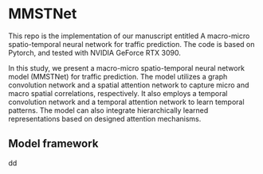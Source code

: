 # MMSTNet
This repo is the implementation of our manuscript entitled A macro-micro spatio-temporal neural network for traffic prediction. The code is based on Pytorch, and tested with NVIDIA GeForce RTX 3090.

In this study, we present a macro-micro spatio-temporal neural network model (MMSTNet) for traffic prediction. The model utilizes a graph convolution network and a spatial attention network to capture micro and macro spatial correlations, respectively. It also employs a temporal convolution network and a temporal attention network to learn temporal patterns. The model can also integrate hierarchically learned representations based on designed attention mechanisms.

## Model framework
dd
